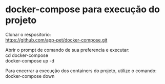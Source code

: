 # docker-compose para execução do projeto

Clonar o respositorio: <br>
https://github.com/app-pet/docker-compose.git

Abrir o prompt de comando de sua preferencia e executar: <br>
cd docker-compose <br>
docker-compose up -d

Para encerrar a execução dos containers do projeto, utilize o comando: <br>
docker-compose down

